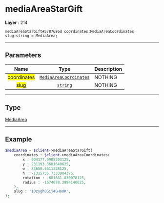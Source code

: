 # mediaAreaStarGift

**Layer** : 214

```tl
mediaAreaStarGift#5787686d coordinates:MediaAreaCoordinates slug:string = MediaArea;
```

---

## Parameters

| Name | Type | Description |
| :---: | :---: | :--- |
| <mark>coordinates</mark> | [`MediaAreaCoordinates`](type/MediaAreaCoordinates) | NOTHING |
| <mark>slug</mark> | [`string`](type/string) | NOTHING |

---

## Type

[MediaArea](type/MediaArea)

---

## Example

```php
$mediaArea = $client->mediaAreaStarGift(
	coordinates : $client->mediaAreaCoordinates(
		x : 904177.0908203125,
		y : 231193.3681640625,
		w : 83650.6611328125,
		h : -1315735.7333984375,
		rotation : -681681.830078125,
		radius : -1674078.3994140625,
	),
	slug : 'IOzygh8Sij4GHo0R',
);
```